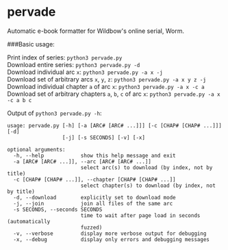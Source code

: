 # pervade
Automatic e-book formatter for Wildbow's online serial, Worm.

###Basic usage:

Print index of series: `python3 pervade.py`  
Download entire series: `python3 pervade.py -d`  
Download individual arc `x`: `python3 pervade.py -a x -j`  
Download set of arbitrary arcs `x`, `y`, `z`: `python3 pervade.py -a x y z -j`  
Download individual chapter `a` of arc `x`: `python3 pervade.py -a x -c a`  
Download set of arbitrary chapters `a`, `b`, `c` of arc `x`: `python3 pervade.py -a x -c a b c`


Output of `python3 pervade.py -h`:  
```
usage: pervade.py [-h] [-a [ARC# [ARC# ...]]] [-c [CHAP# [CHAP# ...]]] [-d]
                  [-j] [-s SECONDS] [-v] [-x]

optional arguments:
  -h, --help            show this help message and exit
  -a [ARC# [ARC# ...]], --arc [ARC# [ARC# ...]]
                        select arc(s) to download (by index, not by title)
  -c [CHAP# [CHAP# ...]], --chapter [CHAP# [CHAP# ...]]
                        select chapter(s) to download (by index, not by title)
  -d, --download        explicitly set to download mode
  -j, --join            join all files of the same arc
  -s SECONDS, --seconds SECONDS
                        time to wait after page load in seconds (automatically
                        fuzzed)
  -v, --verbose         display more verbose output for debugging
  -x, --debug           display only errors and debugging messages
```
